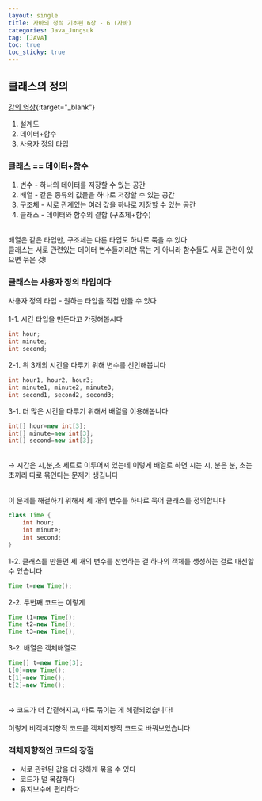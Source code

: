 ```yaml
---
layout: single
title: 자바의 정석 기초편 6장 - 6 (자바)
categories: Java_Jungsuk
tag: [JAVA]
toc: true
toc_sticky: true
---
```


## 클래스의 정의
[강의 영상](https://youtu.be/ML4CO32-bts){:target="_blank"}
 1. 설계도
 2. 데이터+함수
 3. 사용자 정의 타입

### 클래스 == 데이터+함수
 1. 변수 - 하나의 데이터를 저장할 수 있는 공간
 2. 배열 - 같은 종류의 값들을 하나로 저장할 수 있는 공간
 3. 구조체 - 서로 관계있는 여러 값을 하나로 저장할 수 있는 공간
 4. 클래스 - 데이터와 함수의 결합 (구조체+함수)

<br/>
배열은 같은 타입만, 구조체는 다른 타입도 하나로 묶을 수 있다 <br/>
클래스는 서로 관련있는 데이터 변수들끼리만 묶는 게 아니라 함수들도 서로 관련이 있으면 묶은 것!

### 클래스는 사용자 정의 타입이다
사용자 정의 타입 - 원하는 타입을 직접 만들 수 있다 <br/>
<br/>
1-1. 시간 타입을 만든다고 가정해봅시다
```java
int hour;
int minute;
int second;
```

2-1. 위 3개의 시간을 다루기 위해 변수를 선언해봅니다
```java
int hour1, hour2, hour3;
int minute1, minute2, minute3;
int second1, second2, second3;
```
3-1. 더 많은 시간을 다루기 위해서 배열을 이용해봅니다
```java
int[] hour=new int[3];
int[] minute=new int[3];
int[] second=new int[3];
```
<br/>
→ 시간은 시,분,초 세트로 이루어져 있는데 이렇게 배열로 하면 시는 시, 분은 분, 초는 초끼리 따로 묶인다는 문제가 생깁니다
<br/><br/>

이 문제를 해결하기 위해서 세 개의 변수를 하나로 묶어 클래스를 정의합니다
```java
class Time {
    int hour;
    int minute;
    int second;
}
```

1-2. 클래스를 만들면 세 개의 변수를 선언하는 걸 하나의 객체를 생성하는 걸로 대신할 수 있습니다
```java
Time t=new Time();
```

2-2. 두번째 코드는 이렇게
```java
Time t1=new Time();
Time t2=new Time();
Time t3=new Time();
```

3-2. 배열은 객체배열로
```java
Time[] t=new Time[3];
t[0]=new Time();
t[1]=new Time();
t[2]=new Time();
```
<br/>
→ 코드가 더 간결해지고, 따로 묶이는 게 해결되었습니다!
<br/><br/>
이렇게 비객체지향적 코드를 객체지향적 코드로 바꿔보았습니다

### 객체지향적인 코드의 장점
 * 서로 관련된 값을 더 강하게 묶을 수 있다
 * 코드가 덜 복잡하다
 * 유지보수에 편리하다